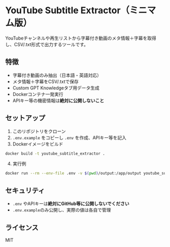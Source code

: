 # YouTube Subtitle Extractor（ミニマム版）

YouTubeチャンネルや再生リストから字幕付き動画のメタ情報＋字幕を取得し、CSV/.txt形式で出力するツールです。

## 特徴
- 字幕付き動画のみ抽出（日本語・英語対応）
- メタ情報＋字幕をCSV/.txtで保存
- Custom GPT Knowledgeタブ用データ生成
- Dockerコンテナ一発実行
- APIキー等の機密情報は**絶対に公開しないこと**

## セットアップ
1. このリポジトリをクローン
2. `.env.example` をコピーし `.env` を作成、APIキー等を記入
3. Dockerイメージをビルド

```bash
docker build -t youtube_subtitle_extractor .
```

4. 実行例
```bash
docker run --rm --env-file .env -v $(pwd)/output:/app/output youtube_subtitle_extractor --help
```

## セキュリティ
- `.env` やAPIキーは**絶対にGitHub等に公開しないでください**
- `.env.example`のみ公開し、実際の値は各自で管理

## ライセンス
MIT
